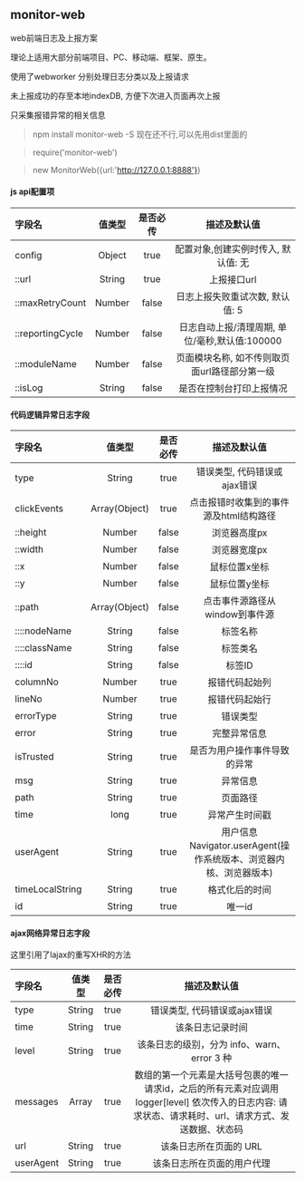 ## monitor-web
web前端日志及上报方案

理论上适用大部分前端项目、PC、移动端、框架、原生。

使用了webworker 分别处理日志分类以及上报请求

未上报成功的存至本地indexDB, 方便下次进入页面再次上报

只采集报错异常的相关信息

> npm install monitor-web -S 现在还不行,可以先用dist里面的

> require('monitor-web')

> new MonitorWeb({url:'http://127.0.0.1:8888'})

#### js api配置项

| 字段名 | 值类型 | 是否必传 | 描述及默认值 |
|:------|:------:|:-------:|:-------:|
| config | Object | true    |配置对象,创建实例时传入, 默认值: 无 |
|::url   | String |  true   | 上报接口url|
|::maxRetryCount | Number | false | 日志上报失败重试次数, 默认值: 5 |
|::reportingCycle | Number | false | 日志自动上报/清理周期, 单位/毫秒,默认值:100000|
|::moduleName | Number  |  false | 页面模块名称, 如不传则取页面url路径部分第一级 |
|::isLog | String | false | 是否在控制台打印上报情况|

#### 代码逻辑异常日志字段
| 字段名 | 值类型 | 是否必传 | 描述及默认值 |
|:------|:------:|:-------:|:-------:|
| type   | String | true | 错误类型, 代码错误或ajax错误 |
| clickEvents | Array(Object) | true | 点击报错时收集到的事件源及html结构路径|
|::height | Number | false | 浏览器高度px |
|::width | Number | false | 浏览器宽度px |
|::x | Number | false | 鼠标位置x坐标 |
|::y | Number | false | 鼠标位置y坐标 |
|::path | Array(Object) | false | 点击事件源路径从window到事件源 |
|::::nodeName | String | false | 标签名称 |
|::::className | String | false | 标签类名 |
|::::id | String | false | 标签ID |
| columnNo | Number | true  | 报错代码起始列|
| lineNo  | Number | true | 报错代码起始行 |
| errorType | String | true | 错误类型 |
| error | String | true | 完整异常信息 | 
| isTrusted | String | true | 是否为用户操作事件导致的异常 |
| msg | String | true | 异常信息 |
| path | String | true | 页面路径 |
| time | long | true | 异常产生时间戳 |
| userAgent | String | true | 用户信息Navigator.userAgent(操作系统版本、浏览器内核、浏览器版本)|
| timeLocalString | String | true | 格式化后的时间 |
|id               | String | true | 唯一id|

#### ajax网络异常日志字段 
这里引用了lajax的重写XHR的方法

| 字段名 | 值类型 | 是否必传 | 描述及默认值 |
|:------|:------:|:-------:|:-------:|
| type   | String | true | 错误类型, 代码错误或ajax错误 |
| time   | String | true    | 该条日志记录时间 |
| level  | String | true    | 该条日志的级别，分为 info、warn、error 3 种 |
| messages | Array | true   | 数组的第一个元素是大括号包裹的唯一请求id，之后的所有元素对应调用 logger[level] 依次传入的日志内容: 请求状态、请求耗时、url、请求方式、发送数据、状态码 |
| url    | String  | true   | 该条日志所在页面的 URL |
| userAgent | String   | true   | 该条日志所在页面的用户代理 
